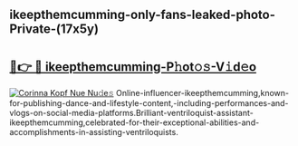 ## ikeepthemcumming-only-fans​-leaked-photo​-Private-(17x5y)


# <h2><a href="https://mediaupload.pro?title=ikeepthemcumming&ref=git">🔗👉 🔴 ikeepthemcumming-P𝚑ot𝚘𝚜-V𝚒d𝚎o</a></h2>

[![Corinna Kopf Nue Nu𝚍e𝚜](https://i.imgur.com/0qMVB7G.gif)](https://mediaupload.pro?title=ikeepthemcumming&ref=git)
Online-influencer-ikeepthemcumming,known-for-publishing-dance-and-lifestyle-content,-including-performances-and-vlogs-on-social-media-platforms.Brilliant-ventriloquist-assistant-ikeepthemcumming,celebrated-for-their-exceptional-abilities-and-accomplishments-in-assisting-ventriloquists.  